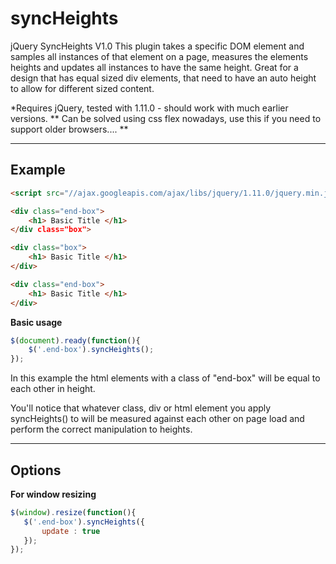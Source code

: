 syncHeights
===========

jQuery SyncHeights V1.0
This plugin takes a specific DOM element and samples all instances of that element on a page, measures the elements heights and updates all instances to have the same height. 
Great for a design that has equal sized div elements, that need to have an auto height to allow for different sized content.

*Requires jQuery, tested with 1.11.0 - should work with much earlier versions.
** Can be solved using css flex nowadays, use this if you need to support older browsers.... **

--------------------
Example
--------------------

``` html
<script src="//ajax.googleapis.com/ajax/libs/jquery/1.11.0/jquery.min.js" ></script>

<div class="end-box">
	<h1> Basic Title </h1>
</div class="box">

<div class="box">
	<h1> Basic Title </h1>
</div>

<div class="end-box">
	<h1> Basic Title </h1>
</div>
```
<b> Basic usage </b>

```javascript
$(document).ready(function(){	
    $('.end-box').syncHeights();		
});
```

<p>In this example the html elements with a class of "end-box" will be equal to each other in height.</p>
<p>You'll notice that whatever class, div or html element you apply syncHeights() to will be measured against each other on page load and perform the correct manipulation to heights.</p>

--------------------
Options
--------------------

<b> For window resizing </b>
```javascript
$(window).resize(function(){
   $('.end-box').syncHeights({
       update : true
   });
});	
```
